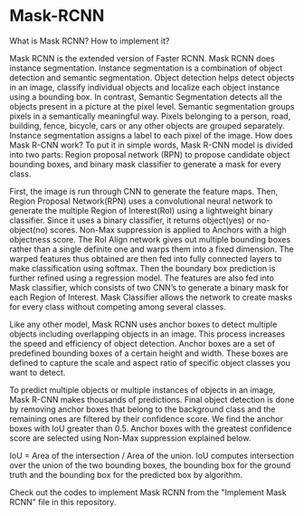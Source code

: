 # Mask-RCNN
What is Mask RCNN? How to implement it?





Mask RCNN is the extended version of Faster RCNN. Mask RCNN does instance segmentation. Instance segmentation is a combination of object detection and semantic segmentation. Object detection helps detect objects in an image, classify individual objects and localize each object instance using a bounding box. In contrast, Semantic Segmentation detects all the objects present in a picture at the pixel level. 
Semantic segmentation groups pixels in a semantically meaningful way. Pixels belonging to a person, road, building, fence, bicycle, cars or any other objects are grouped separately. Instance segmentation assigns a label to each pixel of the image.
How does Mask R-CNN work?
To put it in simple words, Mask R-CNN model is divided into two parts: 
Region proposal network (RPN) to propose candidate object bounding boxes, and 
binary mask classifier to generate a mask for every class.

 
First, the image is run through CNN to generate the feature maps. Then, Region Proposal Network(RPN) uses a convolutional neural network to generate the multiple Region of Interest(RoI) using a lightweight binary classifier. Since it uses a binary classifier, it returns object(yes) or no-object(no) scores. Non-Max suppression is applied to Anchors with a high objectness score.
The RoI Align network gives out multiple bounding boxes rather than a single definite one and warps them into a fixed dimension.
The warped features thus obtained are then fed into fully connected layers to make classification using softmax. Then the boundary box prediction is further refined using a regression model.
The features are also fed into Mask classifier, which consists of two CNN’s to generate a binary mask for each Region of Interest. Mask Classifier allows the network to create masks for every class without competing among several classes.
 
Like any other model, Mask RCNN uses anchor boxes to detect multiple objects including overlapping objects in an image. This process increases the speed and efficiency of object detection.  Anchor boxes are a set of predefined bounding boxes of a certain height and width. These boxes are defined to capture the scale and aspect ratio of specific object classes you want to detect.

 
To predict multiple objects or multiple instances of objects in an image, Mask R-CNN makes thousands of predictions. Final object detection is done by removing anchor boxes that belong to the background class and the remaining ones are filtered by their confidence score. We find the anchor boxes with IoU greater than 0.5. Anchor boxes with the greatest confidence score are selected using Non-Max suppression explained below.

IoU = Area of the intersection / Area of the union. 
IoU computes intersection over the union of the two bounding boxes, the bounding box for the ground truth and the bounding box for the predicted box by algorithm.



Check out the codes to implement Mask RCNN from the "Implement Mask RCNN" file in this repository. 
